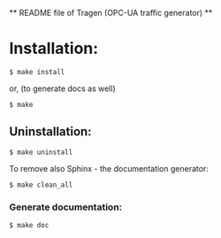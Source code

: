 ** README file of Tragen (OPC-UA traffic generator) **

# Installation:  
```
$ make install
```
or, (to generate docs as well)
```
$ make
```

## Uninstallation:
```
$ make uninstall
```
To remove also Sphinx - the documentation generator:
```
$ make clean_all
```

### Generate documentation:
```
$ make doc
```
